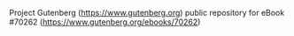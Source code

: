 Project Gutenberg (https://www.gutenberg.org) public repository for
eBook #70262 (https://www.gutenberg.org/ebooks/70262)
